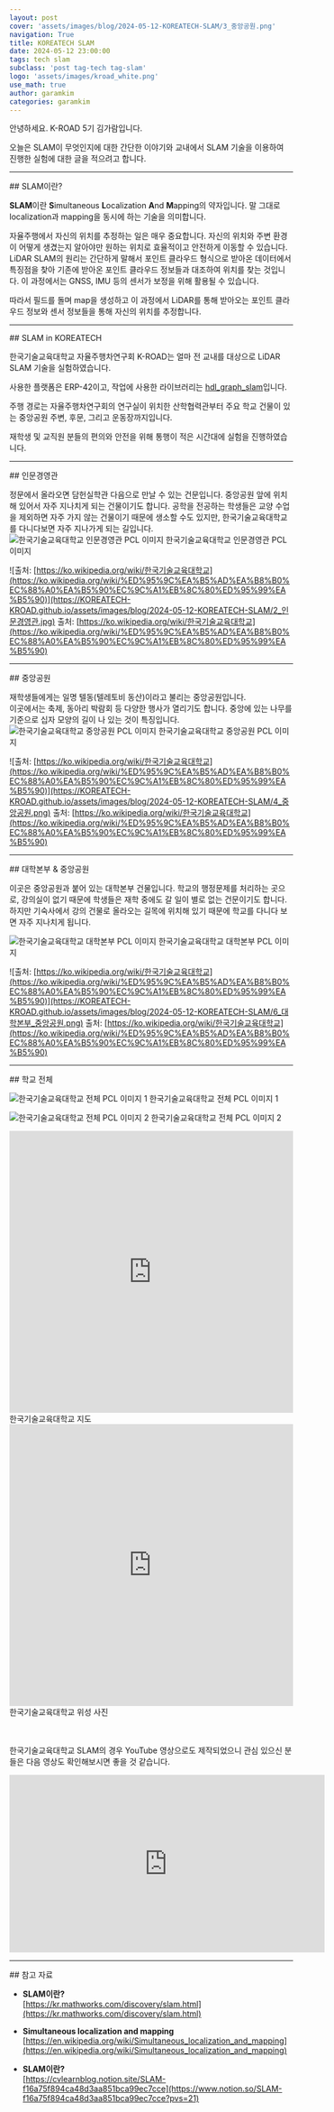 ```yaml
---
layout: post
cover: 'assets/images/blog/2024-05-12-KOREATECH-SLAM/3_중앙공원.png'
navigation: True
title: KOREATECH SLAM
date: 2024-05-12 23:00:00
tags: tech slam
subclass: 'post tag-tech tag-slam'
logo: 'assets/images/kroad_white.png'
use_math: true
author: garamkim
categories: garamkim
---
```


안녕하세요. K-ROAD 5기 김가람입니다.

오늘은 SLAM이 무엇인지에 대한 간단한 이야기와 교내에서 SLAM 기술을 이용하여 진행한 실험에 대한 글을 적으려고 합니다.

<hr>
## SLAM이란?

**SLAM**이란 **S**imultaneous **L**ocalization **A**nd **M**apping의 약자입니다. 말 그대로 localization과 mapping을 동시에 하는 기술을 의미합니다.

자율주행에서 자신의 위치를 추정하는 일은 매우 중요합니다. 자신의 위치와 주변 환경이 어떻게 생겼는지 알아야만 원하는 위치로 효율적이고 안전하게 이동할 수 있습니다. LiDAR SLAM의 원리는 간단하게 말해서 포인트 클라우드 형식으로 받아온 데이터에서 특징점을 찾아 기존에 받아온 포인트 클라우드 정보들과 대조하여 위치를 찾는 것입니다. 이 과정에서는 GNSS, IMU 등의 센서가 보정을 위해 활용될 수 있습니다.

따라서 필드를 돌며 map을 생성하고 이 과정에서 LiDAR를 통해 받아오는 포인트 클라우드 정보와 센서 정보들을 통해 자신의 위치를 추정합니다.

<hr>
## SLAM in KOREATECH

한국기술교육대학교 자율주행차연구회 K-ROAD는 얼마 전 교내를 대상으로 LiDAR SLAM 기술을 실험하였습니다.

사용한 플랫폼은 ERP-42이고, 작업에 사용한 라이브러리는 [hdl_graph_slam](https://github.com/koide3/hdl_graph_slam)입니다.

주행 경로는 자율주행차연구회의 연구실이 위치한 산학협력관부터 주요 학교 건물이 있는 중앙공원 주변, 후문, 그리고 운동장까지입니다.

재학생 및 교직원 분들의 편의와 안전을 위해 통행이 적은 시간대에 실험을 진행하였습니다.

<hr>
## 인문경영관

정문에서 올라오면 담헌실학관 다음으로 만날 수 있는 건문입니다. 중앙공원 앞에 위치해 있어서 자주 지나치게 되는 건물이기도 합니다. 공학을 전공하는 학생들은 교양 수업을 제외하면 자주 가지 않는 건물이기 때문에 생소할 수도 있지만, 한국기술교육대학교를 다니다보면 자주 지나가게 되는 길입니다.
![한국기술교육대학교 인문경영관 PCL 이미지](https://KOREATECH-KROAD.github.io/assets/images/blog/2024-05-12-KOREATECH-SLAM/1_slam_인문경영관.png)
한국기술교육대학교 인문경영관 PCL 이미지

![출처: [https://ko.wikipedia.org/wiki/한국기술교육대학교](https://ko.wikipedia.org/wiki/%ED%95%9C%EA%B5%AD%EA%B8%B0%EC%88%A0%EA%B5%90%EC%9C%A1%EB%8C%80%ED%95%99%EA%B5%90)](https://KOREATECH-KROAD.github.io/assets/images/blog/2024-05-12-KOREATECH-SLAM/2_인문경영관.jpg)
출처: [https://ko.wikipedia.org/wiki/한국기술교육대학교](https://ko.wikipedia.org/wiki/%ED%95%9C%EA%B5%AD%EA%B8%B0%EC%88%A0%EA%B5%90%EC%9C%A1%EB%8C%80%ED%95%99%EA%B5%90)

<hr>
## 중앙공원

재학생들에게는 일명 텔동(텔레토비 동산)이라고 불리는 중앙공원입니다.<br>
이곳에서는 축제, 동아리 박람회 등 다양한 행사가 열리기도 합니다. 중앙에 있는 나무를 기준으로 십자 모양의 길이 나 있는 것이 특징입니다.
![한국기술교육대학교 중앙공원 PCL 이미지](https://KOREATECH-KROAD.github.io/assets/images/blog/2024-05-12-KOREATECH-SLAM/3_slam_중앙공원.png)
한국기술교육대학교 중앙공원 PCL 이미지

![출처: [https://ko.wikipedia.org/wiki/한국기술교육대학교](https://ko.wikipedia.org/wiki/%ED%95%9C%EA%B5%AD%EA%B8%B0%EC%88%A0%EA%B5%90%EC%9C%A1%EB%8C%80%ED%95%99%EA%B5%90)](https://KOREATECH-KROAD.github.io/assets/images/blog/2024-05-12-KOREATECH-SLAM/4_중앙공원.png)
출처: [https://ko.wikipedia.org/wiki/한국기술교육대학교](https://ko.wikipedia.org/wiki/%ED%95%9C%EA%B5%AD%EA%B8%B0%EC%88%A0%EA%B5%90%EC%9C%A1%EB%8C%80%ED%95%99%EA%B5%90)

<hr>
## 대학본부 & 중앙공원

이곳은 중앙공원과 붙어 있는 대학본부 건물입니다. 학교의 행정문제를 처리하는 곳으로, 강의실이 없기 때문에 학생들은 재학 중에도 갈 일이 별로 없는 건문이기도 합니다. 하지만 기숙사에서 강의 건물로 올라오는 길목에 위치해 있기 때문에 학교를 다니다 보면 자주 지나치게 됩니다.

![한국기술교육대학교 대학본부 PCL 이미지](https://KOREATECH-KROAD.github.io/assets/images/blog/2024-05-12-KOREATECH-SLAM/5_slam_대학본부_중앙공원.png)
한국기술교육대학교 대학본부 PCL 이미지

![출처: [https://ko.wikipedia.org/wiki/한국기술교육대학교](https://ko.wikipedia.org/wiki/%ED%95%9C%EA%B5%AD%EA%B8%B0%EC%88%A0%EA%B5%90%EC%9C%A1%EB%8C%80%ED%95%99%EA%B5%90)](https://KOREATECH-KROAD.github.io/assets/images/blog/2024-05-12-KOREATECH-SLAM/6_대학본부_중앙공원.png)
출처: [https://ko.wikipedia.org/wiki/한국기술교육대학교](https://ko.wikipedia.org/wiki/%ED%95%9C%EA%B5%AD%EA%B8%B0%EC%88%A0%EA%B5%90%EC%9C%A1%EB%8C%80%ED%95%99%EA%B5%90)

<hr>
## 학교 전체

![한국기술교육대학교 전체 PCL 이미지 1](https://KOREATECH-KROAD.github.io/assets/images/blog/2024-05-12-KOREATECH-SLAM/7_slam_학교.png)
한국기술교육대학교 전체 PCL 이미지 1

![한국기술교육대학교 전체 PCL 이미지 2](https://KOREATECH-KROAD.github.io/assets/images/blog/2024-05-12-KOREATECH-SLAM/8_slam_학교_2.png)
한국기술교육대학교 전체 PCL 이미지 2

<iframe src="https://www.google.com/maps/embed?pb=!1m18!1m12!1m3!1d3196.312720045096!2d127.28166769846388!3d36.7630647553576!2m3!1f0!2f0!3f0!3m2!1i1024!2i768!4f13.1!3m3!1m2!1s0x357b2ac6c614c717%3A0x820bda83618bd53b!2sKorea University of Technology %26 Education (KOREATECH)%2C Campus 1!5e0!3m2!1sen!2skr!4v1715522416158!5m2!1sen!2skr" width="100%" height="500" style="border:0;" allowfullscreen="" loading="lazy" referrerpolicy="no-referrer-when-downgrade"></iframe>
한국기술교육대학교 지도

<iframe src="https://www.google.com/maps/embed?pb=!1m14!1m8!1m3!1d8040.655696704383!2d127.28194100000002!3d36.763718!3m2!1i1024!2i768!4f13.1!3m3!1m2!1s0x357b2ac6c614c717%3A0x820bda83618bd53b!2sKorea%20University%20of%20Technology%20%26%20Education%20(KOREATECH)%2C%20Campus%201!5e1!3m2!1sen!2skr!4v1715530978828!5m2!1sen!2skr" width="100%" height="500" style="border:0;" allowfullscreen="" loading="lazy" referrerpolicy="no-referrer-when-downgrade"></iframe>
한국기술교육대학교 위성 사진

<!-- ![출처: Google maps](https://KOREATECH-KROAD.github.io/assets/images/blog/2024-05-12-KOREATECH-SLAM/10_학교_위성사진.png)
출처: Google maps -->

<br><br>
한국기술교육대학교 SLAM의 경우  YouTube 영상으로도 제작되었으니 관심 있으신 분들은 다음 영상도 확인해보시면 좋을 것 같습니다.

<iframe width="560" height="315" src="https://www.youtube.com/embed/-DC6ZDe-v5w?si=sIj0hRa2g_KQ3_Ru" title="YouTube video player" frameborder="0" allow="accelerometer; autoplay; clipboard-write; encrypted-media; gyroscope; picture-in-picture; web-share" referrerpolicy="strict-origin-when-cross-origin" allowfullscreen></iframe>

<hr>
## 참고 자료

- **SLAM이란?**<br>
    [https://kr.mathworks.com/discovery/slam.html](https://kr.mathworks.com/discovery/slam.html)
    
- **Simultaneous localization and mapping**<br>
    [https://en.wikipedia.org/wiki/Simultaneous_localization_and_mapping](https://en.wikipedia.org/wiki/Simultaneous_localization_and_mapping)
    
- **SLAM이란?**<br>
    [https://cvlearnblog.notion.site/SLAM-f16a75f894ca48d3aa851bca99ec7cce](https://www.notion.so/SLAM-f16a75f894ca48d3aa851bca99ec7cce?pvs=21)